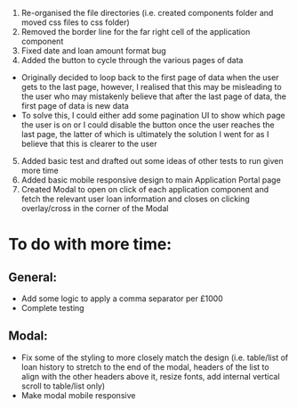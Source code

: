 <!-- Project Comments Go Here -->

1. Re-organised the file directories (i.e. created components folder and moved css files to css folder)
2. Removed the border line for the far right cell of the application component
3. Fixed date and loan amount format bug
4. Added the button to cycle through the various pages of data

- Originally decided to loop back to the first page of data when the user gets to the last page, however, I realised that this may be misleading to the user who may mistakenly believe that after the last page of data, the first page of data is new data
- To solve this, I could either add some pagination UI to show which page the user is on or I could disable the button once the user reaches the last page, the latter of which is ultimately the solution I went for as I believe that this is clearer to the user

5. Added basic test and drafted out some ideas of other tests to run given more time
6. Added basic mobile responsive design to main Application Portal page
7. Created Modal to open on click of each application component and fetch the relevant user loan information and closes on clicking overlay/cross in the corner of the Modal

# To do with more time:

## General:

- Add some logic to apply a comma separator per £1000
- Complete testing

## Modal:

- Fix some of the styling to more closely match the design (i.e. table/list of loan history to stretch to the end of the modal, headers of the list to align with the other headers above it, resize fonts, add internal vertical scroll to table/list only)
- Make modal mobile responsive
